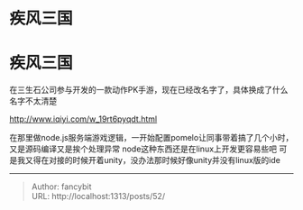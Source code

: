 # 疾风三国

<div class="header"><h1 class="single-title animate__animated animate__pulse animate__faster">疾风三国</h1></div>

<div class="content" id="content"><p>在三生石公司参与开发的一款动作PK手游，现在已经改名字了，具体换成了什么名字不太清楚</p><p><!-- raw HTML omitted --><a href="http://www.iqiyi.com/w_19rt6pyqdt.html" target="_blank" rel="external nofollow noopener noreferrer">http://www.iqiyi.com/w_19rt6pyqdt.html</a><!-- raw HTML omitted --></p><p>在那里做node.js服务端游戏逻辑，一开始配置pomelo让同事带着搞了几个小时，又是源码编译又是挨个处理异常 node这种东西还是在linux上开发更容易些吧 可是我又得在对接的时候开着unity，没办法那时候好像unity并没有linux版的ide</p><!-- raw HTML omitted --></div>



---

> Author: fancybit  
> URL: http://localhost:1313/posts/52/  

